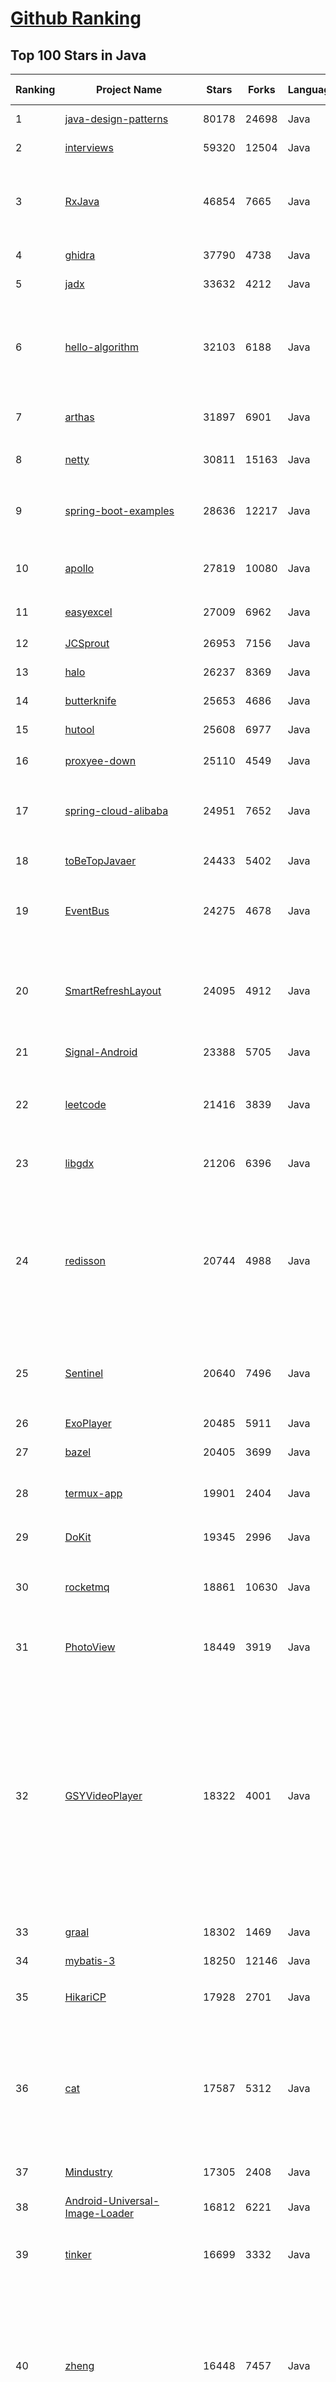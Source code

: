 [Github Ranking](../README.md)
==========

## Top 100 Stars in Java

| Ranking | Project Name | Stars | Forks | Language | Open Issues | Description | Last Commit |
| ------- | ------------ | ----- | ----- | -------- | ----------- | ----------- | ----------- |
| 1 | [java-design-patterns](https://github.com/iluwatar/java-design-patterns) | 80178 | 24698 | Java | 186 | Design patterns implemented in Java | 2023-03-08T09:36:59Z |
| 2 | [interviews](https://github.com/kdn251/interviews) | 59320 | 12504 | Java | 31 | Everything you need to know to get the job. | 2023-02-18T16:00:23Z |
| 3 | [RxJava](https://github.com/ReactiveX/RxJava) | 46854 | 7665 | Java | 14 | RxJava – Reactive Extensions for the JVM – a library for composing asynchronous and event-based programs using observable sequences for the Java VM. | 2023-03-10T04:58:22Z |
| 4 | [ghidra](https://github.com/NationalSecurityAgency/ghidra) | 37790 | 4738 | Java | 1225 | Ghidra is a software reverse engineering (SRE) framework | 2023-03-09T19:20:45Z |
| 5 | [jadx](https://github.com/skylot/jadx) | 33632 | 4212 | Java | 290 | Dex to Java decompiler | 2023-03-05T19:59:20Z |
| 6 | [hello-algorithm](https://github.com/geekxh/hello-algorithm) | 32103 | 6188 | Java | 6 | 🌍 针对小白的算法训练 \| 包括四部分：①.大厂面经 ②.力扣图解  ③.千本开源电子书 ④.百张技术思维导图（项目花了上百小时，希望可以点 star 支持，🌹感谢~）点击下方网站，马上开始刷题！ | 2022-08-08T01:20:14Z |
| 7 | [arthas](https://github.com/alibaba/arthas) | 31897 | 6901 | Java | 235 | Alibaba Java Diagnostic Tool Arthas/Alibaba Java诊断利器Arthas | 2023-03-09T03:11:27Z |
| 8 | [netty](https://github.com/netty/netty) | 30811 | 15163 | Java | 514 | Netty project - an event-driven asynchronous network application framework | 2023-03-10T09:53:19Z |
| 9 | [spring-boot-examples](https://github.com/ityouknow/spring-boot-examples) | 28636 | 12217 | Java | 5 | about learning Spring Boot via examples. Spring Boot 教程、技术栈示例代码，快速简单上手教程。  | 2022-12-29T02:11:04Z |
| 10 | [apollo](https://github.com/apolloconfig/apollo) | 27819 | 10080 | Java | 131 | Apollo is a reliable configuration management system suitable for microservice configuration management scenarios. | 2023-03-10T03:36:28Z |
| 11 | [easyexcel](https://github.com/alibaba/easyexcel) | 27009 | 6962 | Java | 189 | 快速、简洁、解决大文件内存溢出的java处理Excel工具 | 2023-03-07T01:53:03Z |
| 12 | [JCSprout](https://github.com/crossoverJie/JCSprout) | 26953 | 7156 | Java | 30 | 👨‍🎓 Java Core Sprout : basic, concurrent, algorithm  | 2022-10-24T12:27:21Z |
| 13 | [halo](https://github.com/halo-dev/halo) | 26237 | 8369 | Java | 278 | 强大易用的开源建站工具。 | 2023-03-10T07:23:31Z |
| 14 | [butterknife](https://github.com/JakeWharton/butterknife) | 25653 | 4686 | Java | 97 | Bind Android views and callbacks to fields and methods. | 2022-03-08T16:26:04Z |
| 15 | [hutool](https://github.com/dromara/hutool) | 25608 | 6977 | Java | 3 | 🍬A set of tools that keep Java sweet. | 2023-03-10T06:25:38Z |
| 16 | [proxyee-down](https://github.com/proxyee-down-org/proxyee-down) | 25110 | 4549 | Java | 0 | http下载工具，基于http代理，支持多连接分块下载 | 2022-10-26T09:46:16Z |
| 17 | [spring-cloud-alibaba](https://github.com/alibaba/spring-cloud-alibaba) | 24951 | 7652 | Java | 397 | Spring Cloud Alibaba provides a one-stop solution for application development for the distributed solutions of Alibaba middleware. | 2023-03-10T01:12:48Z |
| 18 | [toBeTopJavaer](https://github.com/hollischuang/toBeTopJavaer) | 24433 | 5402 | Java | 52 | To Be Top Javaer - Java工程师成神之路 | 2023-02-22T02:32:21Z |
| 19 | [EventBus](https://github.com/greenrobot/EventBus) | 24275 | 4678 | Java | 105 | Event bus for Android and Java that simplifies communication between Activities, Fragments, Threads, Services, etc. Less code, better quality. | 2022-12-08T23:57:47Z |
| 20 | [SmartRefreshLayout](https://github.com/scwang90/SmartRefreshLayout) | 24095 | 4912 | Java | 272 | 🔥下拉刷新、上拉加载、二级刷新、淘宝二楼、RefreshLayout、OverScroll，Android智能下拉刷新框架，支持越界回弹、越界拖动，具有极强的扩展性，集成了几十种炫酷的Header和 Footer。 | 2023-01-12T14:29:16Z |
| 21 | [Signal-Android](https://github.com/signalapp/Signal-Android) | 23388 | 5705 | Java | 245 | A private messenger for Android. | 2023-03-08T19:54:05Z |
| 22 | [leetcode](https://github.com/doocs/leetcode) | 21416 | 3839 | Java | 0 | 😏 LeetCode solutions in any programming language \| 多种编程语言实现 LeetCode、《剑指 Offer（第 2 版）》、《程序员面试金典（第 6 版）》题解 | 2023-03-10T09:46:06Z |
| 23 | [libgdx](https://github.com/libgdx/libgdx) | 21206 | 6396 | Java | 205 | Desktop/Android/HTML5/iOS Java game development framework | 2023-03-10T08:36:38Z |
| 24 | [redisson](https://github.com/redisson/redisson) | 20744 | 4988 | Java | 330 | Redisson - Redis Java client with features of In-Memory Data Grid. Over 50 Redis based Java objects and services: Set, Multimap, SortedSet, Map, List, Queue, Deque, Semaphore, Lock, AtomicLong, Map Reduce, Publish / Subscribe, Bloom filter, Spring Cache, Tomcat, Scheduler, JCache API, Hibernate, MyBatis, RPC, local cache ... | 2023-03-08T19:59:58Z |
| 25 | [Sentinel](https://github.com/alibaba/Sentinel) | 20640 | 7496 | Java | 506 | A powerful flow control component enabling reliability, resilience and monitoring for microservices. (面向云原生微服务的高可用流控防护组件) | 2023-03-08T17:28:28Z |
| 26 | [ExoPlayer](https://github.com/google/ExoPlayer) | 20485 | 5911 | Java | 723 | An extensible media player for Android | 2023-03-10T00:06:17Z |
| 27 | [bazel](https://github.com/bazelbuild/bazel) | 20405 | 3699 | Java | 2103 | a fast, scalable, multi-language and extensible build system | 2023-03-10T08:44:37Z |
| 28 | [termux-app](https://github.com/termux/termux-app) | 19901 | 2404 | Java | 288 | Termux - a terminal emulator application for Android OS extendible by variety of packages. | 2023-03-09T23:02:14Z |
| 29 | [DoKit](https://github.com/didi/DoKit) | 19345 | 2996 | Java | 183 | 一款面向泛前端产品研发全生命周期的效率平台。 | 2023-03-02T05:58:26Z |
| 30 | [rocketmq](https://github.com/apache/rocketmq) | 18861 | 10630 | Java | 386 | Apache RocketMQ is a cloud native messaging and streaming platform, making it simple to build event-driven applications. | 2023-03-10T06:31:38Z |
| 31 | [PhotoView](https://github.com/Baseflow/PhotoView) | 18449 | 3919 | Java | 190 | Implementation of ImageView for Android that supports zooming, by various touch gestures. | 2022-03-25T09:53:49Z |
| 32 | [GSYVideoPlayer](https://github.com/CarGuo/GSYVideoPlayer) | 18322 | 4001 | Java | 16 | 视频播放器（IJKplayer、ExoPlayer、MediaPlayer），HTTPS，支持弹幕，外挂字幕，支持滤镜、水印、gif截图，片头广告、中间广告，多个同时播放，支持基本的拖动，声音、亮度调节，支持边播边缓存，支持视频自带rotation的旋转（90,270之类），重力旋转与手动旋转的同步支持，支持列表播放 ，列表全屏动画，视频加载速度，列表小窗口支持拖动，动画效果，调整比例，多分辨率切换，支持切换播放器，进度条小窗口预览，列表切换详情页面无缝播放，rtsp、concat、mpeg。  | 2023-03-02T09:53:49Z |
| 33 | [graal](https://github.com/oracle/graal) | 18302 | 1469 | Java | 830 | GraalVM: Run Programs Faster Anywhere :rocket: | 2023-03-10T09:57:47Z |
| 34 | [mybatis-3](https://github.com/mybatis/mybatis-3) | 18250 | 12146 | Java | 126 | MyBatis SQL mapper framework for Java | 2023-03-09T20:39:54Z |
| 35 | [HikariCP](https://github.com/brettwooldridge/HikariCP) | 17928 | 2701 | Java | 401 | 光 HikariCP・A solid, high-performance, JDBC connection pool at last. | 2023-03-03T22:49:35Z |
| 36 | [cat](https://github.com/dianping/cat) | 17587 | 5312 | Java | 126 | CAT 作为服务端项目基础组件，提供了 Java, C/C++, Node.js, Python, Go 等多语言客户端，已经在美团点评的基础架构中间件框架（MVC框架，RPC框架，数据库框架，缓存框架等，消息队列，配置系统等）深度集成，为美团点评各业务线提供系统丰富的性能指标、健康状况、实时告警等。 | 2023-03-08T17:27:56Z |
| 37 | [Mindustry](https://github.com/Anuken/Mindustry) | 17305 | 2408 | Java | 1 | The automation tower defense RTS | 2023-03-10T09:40:51Z |
| 38 | [Android-Universal-Image-Loader](https://github.com/nostra13/Android-Universal-Image-Loader) | 16812 | 6221 | Java | 447 | Powerful and flexible library for loading, caching and displaying images on Android. | 2022-01-17T09:48:53Z |
| 39 | [tinker](https://github.com/Tencent/tinker) | 16699 | 3332 | Java | 478 | Tinker is a hot-fix solution library for Android, it supports dex, library and resources update without reinstall apk. | 2023-02-22T08:43:34Z |
| 40 | [zheng](https://github.com/shuzheng/zheng) | 16448 | 7457 | Java | 35 | 基于Spring+SpringMVC+Mybatis分布式敏捷开发系统架构，提供整套公共微服务服务模块：集中权限管理（单点登录）、内容管理、支付中心、用户管理（支持第三方登录）、微信平台、存储系统、配置中心、日志分析、任务和通知等，支持服务治理、监控和追踪，努力为中小型企业打造全方位J2EE企业级开发解决方案。 | 2022-12-16T09:53:00Z |
| 41 | [greenDAO](https://github.com/greenrobot/greenDAO) | 12560 | 2893 | Java | 191 | greenDAO is a light & fast ORM solution for Android that maps objects to SQLite databases. | 2021-11-04T06:43:48Z |
| 42 | [zuul](https://github.com/Netflix/zuul) | 12478 | 2278 | Java | 242 | Zuul is a gateway service that provides dynamic routing, monitoring, resiliency, security, and more. | 2023-03-08T18:11:22Z |
| 43 | [AndroidSwipeLayout](https://github.com/daimajia/AndroidSwipeLayout) | 12275 | 2698 | Java | 356 | The Most Powerful Swipe Layout! | 2021-08-05T11:51:50Z |
| 44 | [PictureSelector](https://github.com/LuckSiege/PictureSelector) | 12264 | 2839 | Java | 332 | Picture Selector Library for Android or 图片选择器 | 2023-02-27T01:20:14Z |
| 45 | [mall-learning](https://github.com/macrozheng/mall-learning) | 11813 | 8145 | Java | 16 | mall学习教程，架构、业务、技术要点全方位解析。mall项目（50k+star）是一套电商系统，使用现阶段主流技术实现。涵盖了SpringBoot 2.3.0、MyBatis 3.4.6、Elasticsearch 7.6.2、RabbitMQ 3.7.15、Redis 5.0、MongoDB 4.2.5、Mysql5.7等技术，采用Docker容器化部署。 | 2023-02-28T02:40:08Z |
| 46 | [guice](https://github.com/google/guice) | 11810 | 1628 | Java | 330 | Guice (pronounced 'juice') is a lightweight dependency injection framework for Java 8 and above, brought to you by Google. | 2023-02-07T16:58:00Z |
| 47 | [Sa-Token](https://github.com/dromara/Sa-Token) | 11764 | 2089 | Java | 7 | 这可能是史上功能最全的Java权限认证框架！目前已集成——登录认证、权限认证、分布式Session会话、微服务网关鉴权、单点登录、OAuth2.0、踢人下线、Redis集成、前后台分离、记住我模式、模拟他人账号、临时身份切换、账号封禁、多账号认证体系、注解式鉴权、路由拦截式鉴权、花式token生成、自动续签、同端互斥登录、会话治理、密码加密、jwt集成、Spring集成、WebFlux集成... | 2023-03-08T17:28:16Z |
| 48 | [eureka](https://github.com/Netflix/eureka) | 11725 | 3673 | Java | 52 | AWS Service registry for resilient mid-tier load balancing and failover. | 2023-03-06T22:02:14Z |
| 49 | [Mybatis-PageHelper](https://github.com/pagehelper/Mybatis-PageHelper) | 11576 | 3103 | Java | 30 | Mybatis通用分页插件 | 2023-01-19T00:34:34Z |
| 50 | [spring-boot-admin](https://github.com/codecentric/spring-boot-admin) | 11559 | 2995 | Java | 45 | Admin UI for administration of spring boot applications | 2023-03-10T09:39:17Z |
| 51 | [source-code-hunter](https://github.com/doocs/source-code-hunter) | 11491 | 2235 | Java | 5 | 😱 从源码层面，剖析挖掘互联网行业主流技术的底层实现原理，为广大开发者 “提升技术深度” 提供便利。目前开放 Spring 全家桶，Mybatis、Netty、Dubbo 框架，及 Redis、Tomcat 中间件等 | 2022-11-03T08:44:46Z |
| 52 | [SlidingMenu](https://github.com/jfeinstein10/SlidingMenu) | 11131 | 5127 | Java | 262 | An Android library that allows you to easily create applications with slide-in menus. You may use it in your Android apps provided that you cite this project and include the license in your app. Thanks! | 2021-09-19T14:04:18Z |
| 53 | [zookeeper](https://github.com/apache/zookeeper) | 11116 | 6922 | Java | 0 | Apache ZooKeeper | 2023-03-09T21:46:25Z |
| 54 | [fullstack-tutorial](https://github.com/frank-lam/fullstack-tutorial) | 11021 | 2431 | Java | 18 | 🚀 fullstack tutorial 2022，后台技术栈/架构师之路/全栈开发社区，春招/秋招/校招/面试 | 2022-12-02T03:33:19Z |
| 55 | [DSA-Bootcamp-Java](https://github.com/kunal-kushwaha/DSA-Bootcamp-Java) | 10959 | 7372 | Java | 56 | This repository consists of the code samples, assignments, and notes for the Java Data Structures & Algorithms bootcamp of Community Classroom. | 2023-03-08T05:46:26Z |
| 56 | [jedis](https://github.com/redis/jedis) | 10952 | 3730 | Java | 139 | Redis Java client designed for performance and ease of use. | 2023-03-06T00:59:02Z |
| 57 | [Java](https://github.com/DuGuQiuBai/Java) | 10842 | 4646 | Java | 41 | 27天成为Java大神 | 2023-02-23T14:37:06Z |
| 58 | [CtCI-6th-Edition](https://github.com/careercup/CtCI-6th-Edition) | 10550 | 4252 | Java | 47 | Cracking the Coding Interview 6th Ed. Solutions | 2023-02-03T01:33:40Z |
| 59 | [okhttp-OkGo](https://github.com/jeasonlzy/okhttp-OkGo) | 10507 | 2533 | Java | 457 | OkGo - 3.0 震撼来袭，该库是基于 Http 协议，封装了 OkHttp 的网络请求框架，比 Retrofit 更简单易用，支持 RxJava，RxJava2，支持自定义缓存，支持批量断点下载管理和批量上传管理功能 | 2022-09-06T01:29:03Z |
| 60 | [JiaoZiVideoPlayer](https://github.com/lipangit/JiaoZiVideoPlayer) | 10445 | 2411 | Java | 268 | MediaPlayer exoplayer ijkplayer ffmpeg | 2020-09-14T19:02:20Z |
| 61 | [mall-learning](https://github.com/macrozheng/mall-learning) | 11813 | 8145 | Java | 16 | mall学习教程，架构、业务、技术要点全方位解析。mall项目（50k+star）是一套电商系统，使用现阶段主流技术实现。涵盖了SpringBoot 2.3.0、MyBatis 3.4.6、Elasticsearch 7.6.2、RabbitMQ 3.7.15、Redis 5.0、MongoDB 4.2.5、Mysql5.7等技术，采用Docker容器化部署。 | 2023-02-28T02:40:08Z |
| 62 | [VasSonic](https://github.com/Tencent/VasSonic) | 11632 | 1613 | Java | 41 | VasSonic is a lightweight and high-performance Hybrid framework developed by tencent VAS team, which is intended to speed up the first screen of websites working on Android and iOS platform.  | 2020-01-04T11:55:57Z |
| 63 | [realm-java](https://github.com/realm/realm-java) | 11361 | 1783 | Java | 354 | Realm is a mobile database: a replacement for SQLite & ORMs | 2023-03-07T09:56:09Z |
| 64 | [neo4j](https://github.com/neo4j/neo4j) | 11162 | 2242 | Java | 308 | Graphs for Everyone | 2023-02-20T12:01:42Z |
| 65 | [androidannotations](https://github.com/androidannotations/androidannotations) | 11133 | 2408 | Java | 50 | Fast Android Development. Easy maintainance. | 2022-05-31T13:16:38Z |
| 66 | [SlidingMenu](https://github.com/jfeinstein10/SlidingMenu) | 11131 | 5127 | Java | 262 | An Android library that allows you to easily create applications with slide-in menus. You may use it in your Android apps provided that you cite this project and include the license in your app. Thanks! | 2021-09-19T14:04:18Z |
| 67 | [PermissionsDispatcher](https://github.com/permissions-dispatcher/PermissionsDispatcher) | 11100 | 1438 | Java | 23 | A declarative API to handle Android runtime permissions. | 2022-09-24T00:46:05Z |
| 68 | [mit-deep-learning-book-pdf](https://github.com/janishar/mit-deep-learning-book-pdf) | 10974 | 2422 | Java | 10 | MIT Deep Learning Book in PDF format (complete and parts) by Ian Goodfellow, Yoshua Bengio and Aaron Courville | 2022-12-26T10:15:38Z |
| 69 | [onedev](https://github.com/theonedev/onedev) | 10928 | 718 | Java | 0 | Self-hosted Git Server with CI/CD and Kanban | 2023-03-09T06:17:25Z |
| 70 | [FlycoTabLayout](https://github.com/H07000223/FlycoTabLayout) | 10812 | 2417 | Java | 349 | An Android TabLayout Lib | 2022-01-21T03:04:12Z |
| 71 | [webmagic](https://github.com/code4craft/webmagic) | 10753 | 4113 | Java | 307 | A scalable web crawler framework for Java. | 2023-02-10T18:14:11Z |
| 72 | [FileDownloader](https://github.com/lingochamp/FileDownloader) | 10744 | 2171 | Java | 157 | Multitask、MultiThread(MultiConnection)、Breakpoint-resume、High-concurrency、Simple to use、Single/NotSingle-process | 2022-01-30T05:13:38Z |
| 73 | [interview](https://github.com/mission-peace/interview) | 10699 | 5157 | Java | 60 | Interview questions | 2023-01-21T04:31:41Z |
| 74 | [android-async-http](https://github.com/android-async-http/android-async-http) | 10645 | 4198 | Java | 111 | This project under develop | 2021-08-04T12:47:34Z |
| 75 | [okhttp-OkGo](https://github.com/jeasonlzy/okhttp-OkGo) | 10507 | 2533 | Java | 457 | OkGo - 3.0 震撼来袭，该库是基于 Http 协议，封装了 OkHttp 的网络请求框架，比 Retrofit 更简单易用，支持 RxJava，RxJava2，支持自定义缓存，支持批量断点下载管理和批量上传管理功能 | 2022-09-06T01:29:03Z |
| 76 | [RxPermissions](https://github.com/tbruyelle/RxPermissions) | 10426 | 1319 | Java | 89 | Android runtime permissions powered by RxJava2 | 2022-05-11T09:47:47Z |
| 77 | [SmarterStreaming](https://github.com/daniulive/SmarterStreaming) | 10398 | 2729 | Java | 5 | 业内为数不多致力于极致体验的超强全自研跨平台(windows/linux/android/iOS)流媒体内核，通过模块化自由组合，支持实时RTMP推流、RTSP推流、RTMP播放器、RTSP播放器、录像、多路流媒体转发、音视频导播、动态视频合成、音频混音、直播互动、内置轻量级RTSP服务等，比快更快，业界真正靠谱的超低延迟直播SDK(1秒内，低延迟模式下200~400ms)。 | 2023-02-08T01:51:01Z |
| 78 | [platform_frameworks_base](https://github.com/aosp-mirror/platform_frameworks_base) | 10338 | 6219 | Java | 0 | None | 2023-01-09T21:15:20Z |
| 79 | [ruoyi-vue-pro](https://github.com/YunaiV/ruoyi-vue-pro) | 10197 | 2970 | Java | 7 | 🔥 官方推荐 🔥 RuoYi-Vue 全新 Pro 版本，优化重构所有功能。基于 Spring Boot + MyBatis Plus + Vue & Element 实现的后台管理系统 + 微信小程序，支持 RBAC 动态权限、数据权限、SaaS 多租户、Flowable 工作流、三方登录、支付、短信、商城等功能。你的 ⭐️ Star ⭐️，是作者生发的动力！ | 2023-03-10T03:34:48Z |
| 80 | [ViewPagerIndicator](https://github.com/JakeWharton/ViewPagerIndicator) | 10189 | 4103 | Java | 135 | Paging indicator widgets compatible with the ViewPager from the Android Support Library and ActionBarSherlock. | 2017-11-26T17:13:46Z |
| 81 | [JsBridge](https://github.com/lzyzsd/JsBridge) | 9264 | 1920 | Java | 135 | android java and javascript bridge, inspired by wechat webview jsbridge | 2022-12-22T12:42:58Z |
| 82 | [COLA](https://github.com/alibaba/COLA) | 9207 | 2475 | Java | 22 | 🥤 COLA: Clean Object-oriented & Layered Architecture | 2023-03-07T20:02:50Z |
| 83 | [MaterialDesignLibrary](https://github.com/navasmdc/MaterialDesignLibrary) | 9054 | 2285 | Java | 210 | This is a library with components of Android L to you use in android 2.2 | 2019-10-16T07:58:26Z |
| 84 | [LSPosed](https://github.com/LSPosed/LSPosed) | 8983 | 1353 | Java | 4 | LSPosed Framework | 2023-03-09T09:30:55Z |
| 85 | [QtScrcpy](https://github.com/barry-ran/QtScrcpy) | 8948 | 1513 | Java | 312 | Android real-time display control software | 2023-02-25T16:31:36Z |
| 86 | [VirtualAPK](https://github.com/didi/VirtualAPK) | 8820 | 1515 | Java | 111 | A powerful and lightweight plugin framework for Android | 2022-05-27T02:53:02Z |
| 87 | [StatusBarUtil](https://github.com/laobie/StatusBarUtil) | 8810 | 1745 | Java | 107 | A util for setting status bar style on Android App. | 2022-06-24T09:55:37Z |
| 88 | [cim](https://github.com/crossoverJie/cim) | 8757 | 2756 | Java | 35 | 📲cim(cross IM) 适用于开发者的分布式即时通讯系统 | 2022-10-04T23:43:04Z |
| 89 | [feign](https://github.com/OpenFeign/feign) | 8663 | 1796 | Java | 154 | Feign makes writing java http clients easier | 2023-03-10T09:50:50Z |
| 90 | [Calligraphy](https://github.com/chrisjenx/Calligraphy) | 8597 | 1102 | Java | 82 | Custom fonts in Android the easy way... | 2019-06-18T10:41:44Z |
| 91 | [CalendarView](https://github.com/huanghaibin-dev/CalendarView) | 8590 | 1670 | Java | 430 | Android上一个优雅、万能自定义UI、仿iOS、支持垂直、水平方向切换、支持周视图、自定义周起始、性能高效的日历控件，支持热插拔实现的UI定制！支持标记、自定义颜色、农历、自定义月视图各种显示模式等。Canvas绘制，速度快、占用内存低，你真的想不到日历居然还可以如此优雅！An elegant, highly customized and high-performance Calendar Widget on Android. | 2022-01-11T15:20:52Z |
| 92 | [awesome-java-leetcode](https://github.com/Blankj/awesome-java-leetcode) | 8511 | 1755 | Java | 5 | :crown: LeetCode of algorithms with java solution(updating). | 2020-12-10T15:20:21Z |
| 93 | [buck](https://github.com/facebook/buck) | 8497 | 1223 | Java | 201 | A fast build system that encourages the creation of small, reusable modules over a variety of platforms and languages. | 2023-02-23T13:18:36Z |
| 94 | [BottomBar](https://github.com/roughike/BottomBar) | 8430 | 1561 | Java | 262 | (Deprecated) A custom view component that mimics the new Material Design Bottom Navigation pattern. | 2021-09-16T11:19:06Z |
| 95 | [junit4](https://github.com/junit-team/junit4) | 8414 | 3198 | Java | 106 | A programmer-oriented testing framework for Java. | 2023-02-07T03:44:22Z |
| 96 | [quickstart-android](https://github.com/firebase/quickstart-android) | 8386 | 7433 | Java | 26 | Firebase Quickstart Samples for Android | 2023-03-09T17:20:27Z |
| 97 | [AndResGuard](https://github.com/shwenzhang/AndResGuard) | 8202 | 1479 | Java | 152 | proguard resource for Android  by wechat team | 2022-11-12T10:50:48Z |
| 98 | [MaterialViewPager](https://github.com/florent37/MaterialViewPager) | 8189 | 1502 | Java | 180 | A Material Design ViewPager easy to use library | 2018-10-12T01:11:20Z |
| 99 | [Jetpack-MVVM-Best-Practice](https://github.com/KunMinX/Jetpack-MVVM-Best-Practice) | 8188 | 1514 | Java | 1 | 难得一见 Jetpack MVVM 最佳实践！在 "以简驭繁" 代码中，对 "视图控制器" 乃至 "标准化开发模式" 形成正确、深入理解！ | 2023-03-08T21:57:56Z |
| 100 | [conductor](https://github.com/Netflix/conductor) | 8177 | 2096 | Java | 84 | Conductor is a microservices orchestration engine. | 2023-03-09T05:43:23Z |

